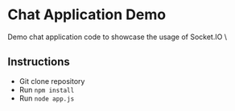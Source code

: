 # Chat Application Demo #

Demo chat application code to showcase the usage of Socket.IO \

## Instructions ##

* Git clone repository
* Run `npm install`
* Run `node app.js`
